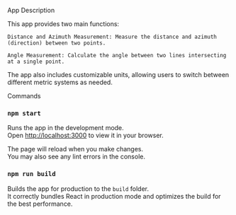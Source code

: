 App Description

This app provides two main functions:

    Distance and Azimuth Measurement: Measure the distance and azimuth (direction) between two points.

    Angle Measurement: Calculate the angle between two lines intersecting at a single point.

The app also includes customizable units, allowing users to switch between different metric systems as needed.





Commands

### `npm start`

Runs the app in the development mode.\
Open [http://localhost:3000](http://localhost:3000) to view it in your browser.

The page will reload when you make changes.\
You may also see any lint errors in the console.


### `npm run build`

Builds the app for production to the `build` folder.\
It correctly bundles React in production mode and optimizes the build for the best performance.
